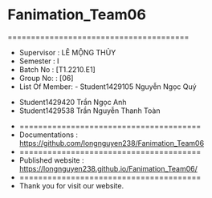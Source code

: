 # Fanimation_Team06

=======================================
+ Supervisor		: LÊ MỘNG THỦY
+ Semester		: I	
+ Batch No		: [T1.2210.E1]	
+ Group No:		: [06]
+ List Of Member: - Student1429105	Nguyễn Ngọc Quý
- Student1429420	Trần Ngọc Anh
- Student1429538	Trần Nguyễn Thanh Toàn
+ =======================================
+ Documentations : https://github.com/longnguyen238/Fanimation_Team06
+ =======================================
+ Published website : https://longnguyen238.github.io/Fanimation_Team06/
+ =======================================
+ Thank you for visit our website.

